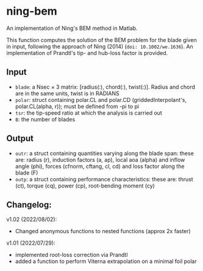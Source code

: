 # ning-bem
An implementation of Ning's BEM method in Matlab.

This function computes the solution of the BEM problem for the blade given in input, following the approach of Ning (2014) (`doi: 10.1002/we.1636`).
An implementation of Prandtl's tip- and hub-loss factor is provided.

## Input
 * `blade`: a Nsec × 3 matrix: [radius(:), chord(:), twist(:)]. Radius and chord are in the same units, twist is in RADIANS
 * `polar`: struct containing polar.CL and polar.CD (griddedInterpolant's, polar.CL(alpha, r)); must be defined from -pi to pi
 * `tsr`: the tip-speed ratio at which the analysis is carried out
 * `B`: the number of blades
 
## Output
 * `outr`: a struct containing quantities varying along the blade span: these are: radius (r), induction factors (a, ap), local aoa (alpha) and inflow angle (phi), forces (cfnorm, cftang, cl, cd) and loss factor along the blade (F)
 * `outp`: a struct containing performance characteristics: these are: thrust (ct), torque (cq), power (cp), root-bending moment (cy)

## Changelog:
v1.02 (2022/08/02):
 * Changed anonymous functions to nested functions (approx 2x faster)

v1.01 (2022/07/29):
 * implemented root-loss correction via Prandtl
 * added a function to perform Viterna extrapolation on a minimal foil polar
